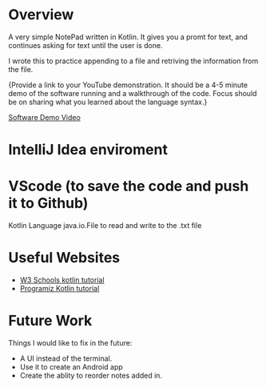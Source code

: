 # Overview

A very simple NotePad written in Kotlin. It gives you a promt for text, and continues asking for text until the 
user is done.

I wrote this to practice appending to a file and retriving the information from the file.

{Provide a link to your YouTube demonstration. It should be a 4-5 minute demo of the software running and a walkthrough of the code. Focus should be on sharing what you learned about the language syntax.}

[Software Demo Video](https://youtu.be/I9xPOGJkkbM)

# IntelliJ Idea enviroment
# VScode (to save the code and push it to Github)

Kotlin Language
java.io.File to read and write to the .txt file

# Useful Websites

- [W3 Schools kotlin tutorial](https://www.w3schools.com/kotlin)
- [Programiz Kotlin tutorial](https://www.programiz.com/kotlin-programming)

# Future Work

Things I would like to fix in the future:

- A UI instead of the terminal.
- Use it to create an Android app
- Create the ablity to reorder notes added in.